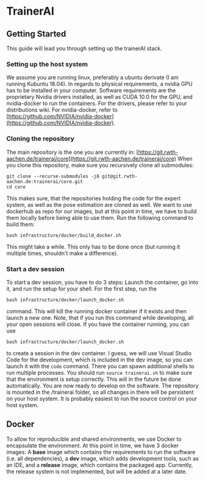 # TrainerAI

## Getting Started
This guide will lead you through setting up the trainerAI stack.

### Setting up the host system
We assume you are running linux, preferably a ubuntu derivate (I am running Kubuntu 18.04). In regards to physical requirements, a nvidia GPU has to be installed in your computer. Software requirements are the proprietary Nvidia drivers installed, as well as CUDA 10.0 for the GPU, and nvidia-docker to run the containers.
For the drivers, please refer to your distributions wiki. For nvidia-docker, refer to [https://github.com/NVIDIA/nvidia-docker](https://github.com/NVIDIA/nvidia-docker).

### Cloning the repository
The main repository is the one you are currently in: [https://git.rwth-aachen.de/trainerai/core](https://git.rwth-aachen.de/trainerai/core)
When you clone this repository, make sure you recursively clone all submodules: 
```
git clone --recurse-submodules -j8 git@git.rwth-aachen.de:trainerai/core.git
cd core
```
This makes sure, that the repositories holding the code for the expert system, as well as the pose estimation are cloned as well.
We want to use dockerhub as repo for our images, but at this point in time, we have to build them locally before being able to use them. Run the following command to build them:

    bash infrastructure/docker/build_docker.sh
This might take a while. This only has to be done once (but running it multiple times, shouldn't make a difference).
 ### Start a dev session
 To start a dev session, you have to do 3 steps: Launch the container, go into it, and run the setup for your shell.
 For the first step, run the 
 
    bash infrastructure/docker/launch_docker.sh
command. This will kill the running docker container if it exists and then launch a new one. Note, that if you run this command while developing, all your open sessions will close. If you have the container running, you can use
 
    bash infrastructure/docker/launch_docker.sh
to create a session in the dev container. I guess, we will use Visual Studio Code for the development, which is included in the dev image, so you can launch it with the `code` command. There you can spawn additional shells to run multiple processes. You should run `source trainerai.sh` to make sure that the environment is setup correctly. This will in the future be done automatically. 
You are now ready to develop on the software. The repository is mounted in the /trainerai folder, so all changes in there will be persistent on your host system. It is probably easiest to run the source control on your host system.
## Docker
To allow for reproducible and shared environments, we use Docker to encapsulate the environment. At this point in time, we have 3 docker images: A **base** image which contains the requirements to run the software (i.e. all dependencies), a  **dev** image, which adds development tools, such as an IDE, and a **release** image, which contains the packaged app.
Currently, the release system is not implemented, but will be added at a later date.

